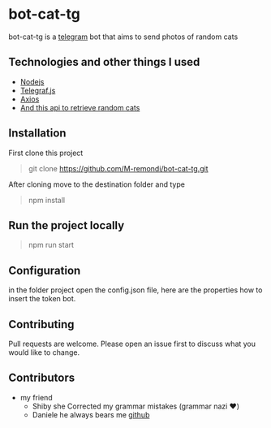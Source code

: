 # bot-cat-tg

bot-cat-tg is a [telegram](https://telegram.org/) bot that aims to send photos of random cats

## Technologies and other things I used

- [Nodejs](<[https://nodejs.org/en/](https://nodejs.org/en/)>)
- [Telegraf.js](<[https://telegraf.js.org](https://telegraf.js.org/)>)
- [Axios](<[https://github.com/axios/axios](https://github.com/axios/axios)>)
- [ And this api to retrieve random cats](<[https://aws.random.cat](https://aws.random.cat/)>)

## Installation

First clone this project

> git clone https://github.com/M-remondi/bot-cat-tg.git

After cloning move to the destination folder and type

> npm install

## Run the project locally
> npm run start

## Configuration

in the folder project open the config.json file, here are the properties how to insert the token bot.

## Contributing

Pull requests are welcome.
Please open an issue first to discuss what you would like to change.

## Contributors
* my friend 
  - Shiby she Corrected my grammar mistakes (grammar nazi :heart:)
  - Daniele he always bears me [github](https://github.com/DAnt93)
